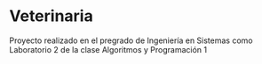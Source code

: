 # Veterinaria
Proyecto realizado en el pregrado de Ingeniería en Sistemas como Laboratorio 2 de la clase Algoritmos y Programación 1
